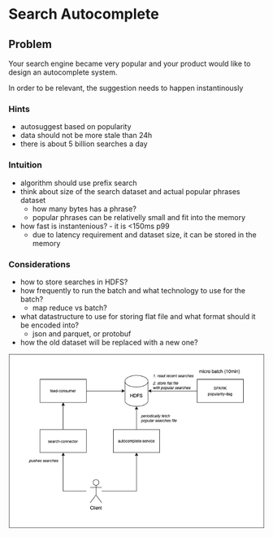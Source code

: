 # Search Autocomplete
## Problem
Your search engine became very popular and your product would like to design an autocomplete system.

In order to be relevant, the suggestion needs to happen instantinously

### Hints
- autosuggest based on popularity
- data should not be more stale than 24h
- there is about 5 billion searches a day

### Intuition
- algorithm should use prefix search
- think about size of the search dataset and actual popular phrases dataset
	- how many bytes has a phrase?
	- popular phrases can be relativelly small and fit into the memory
- how fast is instantenious? - it is <150ms p99
	- due to latency requirement and dataset size, it can be stored in the memory

### Considerations
- how to store searches in HDFS?
- how frequently to run the batch and what technology to use for the batch?
	- map reduce vs batch?
- what datastructure to use for storing flat file and what format should it be encoded into?
	- json and parquet, or protobuf
- how the old dataset will be replaced with a new one?

![search autocomplete system design](../_assets/search-autocomplete/search-autocomplete-system-design.png)
